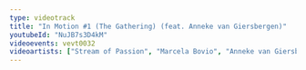 ```yaml
---
type: videotrack
title: "In Motion #1 (The Gathering) (feat. Anneke van Giersbergen)"
youtubeId: "NuJB7s3D4kM"
videoevents: vevt0032
videoartists: ["Stream of Passion", "Marcela Bovio", "Anneke van Giersbergen"]
---
```

